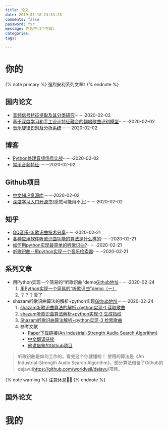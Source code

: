 ```yaml
---
title: 论文
date: 2019-03-18 23:53:25
comments: false
password: fxr
message: 你名字(3个字母)
categories:
tags:

---
```


# 你的
{% note primary %}
强烈安利系列文章`2`
{% endnote %}
## 国内论文
- [音频信号特征提取及其分类研究](https://www.ixueshu.com/document/994906362d7885de48f1737479db9fe0318947a18e7f9386.html)········2020-02-02
- [基于深度学习和手工设计特征融合的翻唱歌曲识别模型](https://www.ixueshu.com/document/18debfaea2340c5ddaec29cd9b90c150318947a18e7f9386.html)········2020-02-02
- [音乐旋律识别及分析系统](http://xueshu.baidu.com/usercenter/paper/show?paperid=18b1c7cd8f101704f21b670b9a1c4464&site=xueshu_se)········2020-02-02



## 博客
- [Python处理音频信号实战](https://www.jiqizhixin.com/articles/2019-01-11-25)········2020-02-02
- [常用音频特征](https://blog.csdn.net/Barry_J/article/details/80996564)········2020-02-02

## Github项目
- [中文NLP资源库](https://github.com/fighting41love/funNLP)········2020-02-02
- [深度学习入门开源书](https://github.com/dragen1860/Deep-Learning-with-TensorFlow-book)(感觉可能用不上)········2020-02-02

## 知乎
- [QQ音乐-听歌识曲技术分享](https://www.zhihu.com/org/qq-yin-yue)········2020-02-21
- [各种应用软件听歌识曲功能的算法是什么样的](https://www.zhihu.com/question/27207476/answer/251305850)········2020-02-21
- [如何用python实现最简单的听歌识曲?](https://www.zhihu.com/question/269689404)········2020-02-21
- [听歌识曲--用python实现一个音乐检索器](https://zhuanlan.zhihu.com/p/38220993)········2020-02-21

## 系列文章
- 用Python实现一个简易的“听歌识曲”demo[Github地址](https://github.com/wblgers/music_retrieve)········2020-02-24
	1. [用Python实现一个简易的“听歌识曲”demo（一）](https://blog.csdn.net/wblgers1234/article/details/82499161)
	2. ？？？没了
- shazam听歌识曲算法的解析+python实现[Github地址](https://github.com/LXG-Shadow/SongRecogn)········2020-02-24
	1. [shazam听歌识曲算法的解析+python实现-1 读取歌曲](https://www.bilibili.com/read/cv1904784)
	2. [shazam听歌识曲算法解析+python实现-2 生成指纹](https://www.bilibili.com/read/cv1965924)
	3. [Shazam听歌识曲算法解析+python实现-3 检索歌曲](https://www.bilibili.com/read/cv2016569)
	4. 参考文献
		- [Paper下载链接(An Industrial-Strength Audio Search Algorithm)](https://www.ee.columbia.edu/~dpwe/papers/Wang03-shazam.pdf) 
		- [中文翻译链接](https://blog.csdn.net/yutianzuijin/article/details/49787551)
		- [他说借鉴的Github项目](https://github.com/worldveil/dejav)

> 听歌识曲是如何工作的，看完这个你就懂啦！
> 使用的算法是《An Industrial-Strength Audio Search Algorithm》，部分算法借鉴了Github的dejavu(https://github.com/worldveil/dejavu)项目。


{% note warning %}
注意休息👀👀
{% endnote %}

## 国外论文

# 我的
